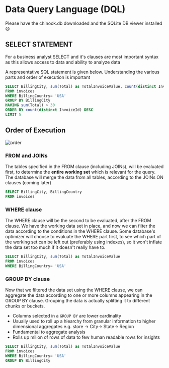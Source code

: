 # Data Query Language (DQL)

Please have the chinook.db downloaded and the SQLite DB viewer installed :smile:
## SELECT STATEMENT 
For a business analyst SELECT and it's clauses are most important syntax as this allows access to data and ability to analyze data

A representative SQL statement is given below. Understanding the various parts and order of execution is important
```sql
SELECT BillingCity, sum(Total) as TotalInvoiceValue, count(distinct InvoiceId) as Invoices
FROM invoices 
WHERE BillingCountry= 'USA'
GROUP BY BillingCity
HAVING sum(Total) > 30
ORDER BY count(distinct InvoiceId) DESC
LIMIT 5
```
## Order of Execution
![order](https://learnsql.com/blog/sql-order-of-operations/1.png)
### FROM and JOINs

The tables specified in the FROM clause (including JOINs), will be evaluated first, to determine the **entire working set** which is relevant for the query. The database will merge the data from all tables, according to the JOINs ON clauses (coming later)

```sql
SELECT BillingCity, BillingCountry
FROM invoices
```

### WHERE clause

The WHERE clause will be the second to be evaluated, after the FROM clause. We have the working data set in place, and now we can filter the data according to the conditions in the WHERE clause. Some database's optimizer will choose to evaluate the WHERE part first, to see which part of the working set can be left out (preferably using indexes), so it won't inflate the data set too much if it doesn't really have to.

```sql
SELECT BillingCity, sum(Total) as TotalInvoiceValue
FROM invoices 
WHERE BillingCountry= 'USA'
```

### GROUP BY clause

Now that we filtered the data set using the WHERE clause, we can aggregate the data according to one or more columns appearing in the GROUP BY clause. Grouping the data is actually splitting it to different chunks or buckets.
- Columns selected in a `GROUP BY` are lower cardinality
- Usually used to roll up a hiearchy from granular information to higher dimensional aggregates e.g. store -> City-> State-> Region
- Fundamental to aggregate analysis
- Rolls up milion of rows of data to few human readable rows for insights

```sql
SELECT BillingCity, sum(Total) as TotalInvoiceValue
FROM invoices 
WHERE BillingCountry= 'USA'
GROUP BY BillingCity
```

